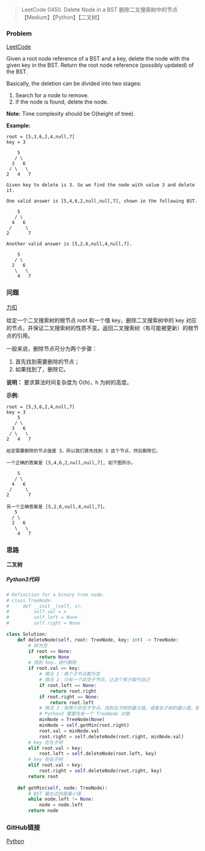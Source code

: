 > LeetCode 0450. Delete Node in a BST 删除二叉搜索树中的节点【Medium】【Python】【二叉树】

### Problem

[LeetCode](https://leetcode.com/problems/delete-node-in-a-bst/)

Given a root node reference of a BST and a key, delete the node with the given key in the BST. Return the root node reference (possibly updated) of the BST.

Basically, the deletion can be divided into two stages:

1. Search for a node to remove.
2. If the node is found, delete the node.

**Note:** Time complexity should be O(height of tree).

**Example:**

```
root = [5,3,6,2,4,null,7]
key = 3

    5
   / \
  3   6
 / \   \
2   4   7

Given key to delete is 3. So we find the node with value 3 and delete it.

One valid answer is [5,4,6,2,null,null,7], shown in the following BST.

    5
   / \
  4   6
 /     \
2       7

Another valid answer is [5,2,6,null,4,null,7].

    5
   / \
  2   6
   \   \
    4   7
```

### 问题

[力扣](https://leetcode-cn.com/problems/delete-node-in-a-bst/)

给定一个二叉搜索树的根节点 root 和一个值 key，删除二叉搜索树中的 key 对应的节点，并保证二叉搜索树的性质不变。返回二叉搜索树（有可能被更新）的根节点的引用。

一般来说，删除节点可分为两个步骤：

1. 首先找到需要删除的节点；
2. 如果找到了，删除它。

**说明：** 要求算法时间复杂度为 O(h)，h 为树的高度。

**示例:**

```
root = [5,3,6,2,4,null,7]
key = 3
    5
   / \
  3   6
 / \   \
2   4   7

给定需要删除的节点值是 3，所以我们首先找到 3 这个节点，然后删除它。

一个正确的答案是 [5,4,6,2,null,null,7], 如下图所示。

    5
   / \
  4   6
 /     \
2       7

另一个正确答案是 [5,2,6,null,4,null,7]。
   5
  / \
  2   6
   \   \
    4   7
```

### 思路

**二叉树**

##### Python3代码

```python
# Definition for a binary tree node.
# class TreeNode:
#     def __init__(self, x):
#         self.val = x
#         self.left = None
#         self.right = None

class Solution:
    def deleteNode(self, root: TreeNode, key: int) -> TreeNode:
        # 树为空
        if root == None:
            return None
        # 找到 key，进行删除
        if root.val == key:
            # 情况 1：两个子节点都为空
            # 情况 2：只有一个非空子节点，让这个孩子取代自己
            if root.left == None:
                return root.right
            if root.right == None:
                return root.left
            # 情况 3：有两个非空子节点，找到左子树的最大值，或者右子树的最小值，取代自己
            # Python3 需要先有一个 TreeNode 对象
            minNode = TreeNode(None)
            minNode = self.getMin(root.right)
            root.val = minNode.val
            root.right = self.deleteNode(root.right, minNode.val)
        # key 在左子树
        elif root.val > key:
            root.left = self.deleteNode(root.left, key)
        # key 在右子树
        elif root.val < key:
            root.right = self.deleteNode(root.right, key)
        return root
    
    def getMin(self, node: TreeNode):
        # BST 最左边的是最小值
        while node.left != None:
            node = node.left
        return node
```

### GitHub链接

[Python](https://github.com/Wonz5130/LeetCode-Solutions/blob/master/solutions/0450-Delete-Node-in-a-BST/0450.py)